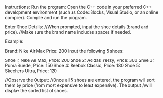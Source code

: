 Instructions:
Run the program:
Open the C++ code in your preferred C++ development environment (such as Code::Blocks, Visual Studio, or an online compiler). 
Compile and run the program.

Enter Shoe Details:
//When prompted, input the shoe details (brand and price). 
//Make sure the brand name includes spaces if needed. 

Example:

Brand: Nike Air Max
Price: 200
Input the following 5 shoes:

Shoe 1: Nike Air Max, Price: 200 
Shoe 2: Adidas Yeezy, Price: 300
Shoe 3: Puma Suede, Price: 150
Shoe 4: Reebok Classic, Price: 180
Shoe 5: Skechers Ultra, Price: 120

//Observe the Output:
//Once all 5 shoes are entered, the program will sort them by price (from most expensive to least expensive). The output //will display the sorted list of shoes.
